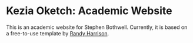 # Kezia Oketch: Academic Website

This is an academic website for Stephen Bothwell. Currently, it is based on a free-to-use template by [Randy Harrison](https://randalseanharrison.com/index.html).
